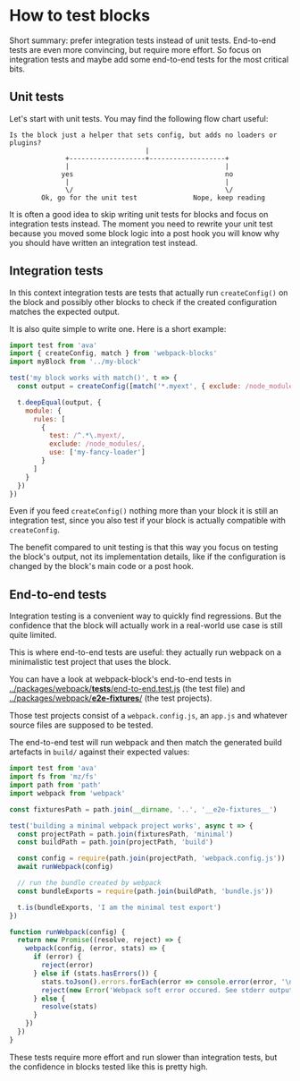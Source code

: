 # How to test blocks

Short summary: prefer integration tests instead of unit tests. End-to-end tests are even more
convincing, but require more effort. So focus on integration tests and maybe add some end-to-end
tests for the most critical bits.

## Unit tests

Let's start with unit tests. You may find the following flow chart useful:

```
Is the block just a helper that sets config, but adds no loaders or plugins?
                                  |
              +-------------------+-------------------+
              |                                       |
             yes                                      no
              |                                       |
              \/                                      \/
        Ok, go for the unit test              Nope, keep reading
```

It is often a good idea to skip writing unit tests for blocks and focus on integration tests
instead. The moment you need to rewrite your unit test because you moved some block logic into a
post hook you will know why you should have written an integration test instead.

## Integration tests

In this context integration tests are tests that actually run `createConfig()` on the block and
possibly other blocks to check if the created configuration matches the expected output.

It is also quite simple to write one. Here is a short example:

```js
import test from 'ava'
import { createConfig, match } from 'webpack-blocks'
import myBlock from '../my-block'

test('my block works with match()', t => {
  const output = createConfig([match('*.myext', { exclude: /node_modules/ }, [myBlock()])])

  t.deepEqual(output, {
    module: {
      rules: [
        {
          test: /^.*\.myext/,
          exclude: /node_modules/,
          use: ['my-fancy-loader']
        }
      ]
    }
  })
})
```

Even if you feed `createConfig()` nothing more than your block it is still an integration test,
since you also test if your block is actually compatible with `createConfig`.

The benefit compared to unit testing is that this way you focus on testing the block's output, not
its implementation details, like if the configuration is changed by the block's main code or a post
hook.

## End-to-end tests

Integration testing is a convenient way to quickly find regressions. But the confidence that the
block will actually work in a real-world use case is still quite limited.

This is where end-to-end tests are useful: they actually run webpack on a minimalistic test project
that uses the block.

You can have a look at webpack-block's end-to-end tests in
[../packages/webpack/**tests**/end-to-end.test.js](packages/webpack/__tests__/end-to-end.test.js)
(the test file) and [../packages/webpack/**e2e-fixtures**/](packages/webpack/__e2e-fixtures__/) (the
test projects).

Those test projects consist of a `webpack.config.js`, an `app.js` and whatever source files are
supposed to be tested.

The end-to-end test will run webpack and then match the generated build artefacts in `build/`
against their expected values:

```js
import test from 'ava'
import fs from 'mz/fs'
import path from 'path'
import webpack from 'webpack'

const fixturesPath = path.join(__dirname, '..', '__e2e-fixtures__')

test('building a minimal webpack project works', async t => {
  const projectPath = path.join(fixturesPath, 'minimal')
  const buildPath = path.join(projectPath, 'build')

  const config = require(path.join(projectPath, 'webpack.config.js'))
  await runWebpack(config)

  // run the bundle created by webpack
  const bundleExports = require(path.join(buildPath, 'bundle.js'))

  t.is(bundleExports, 'I am the minimal test export')
})

function runWebpack(config) {
  return new Promise((resolve, reject) => {
    webpack(config, (error, stats) => {
      if (error) {
        reject(error)
      } else if (stats.hasErrors()) {
        stats.toJson().errors.forEach(error => console.error(error, '\n'))
        reject(new Error('Webpack soft error occured. See stderr output.'))
      } else {
        resolve(stats)
      }
    })
  })
}
```

These tests require more effort and run slower than integration tests, but the confidence in blocks
tested like this is pretty high.

